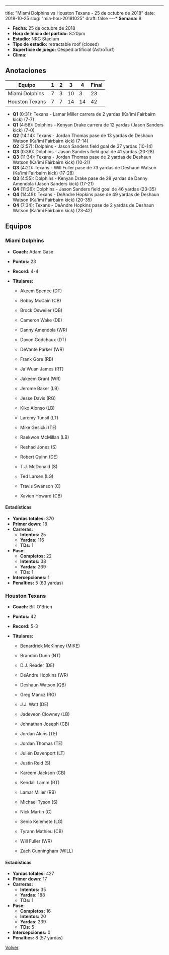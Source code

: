 ---
title: "Miami Dolphins vs Houston Texans - 25 de octubre de 2018"
date: 2018-10-25
slug: "mia-hou-20181025"
draft: false
---* **Semana:** 8
* **Fecha:** 25 de octubre de 2018
* **Hora de Inicio del partido:** 8:20pm
* **Estadio:** NRG Stadium
* **Tipo de estadio:** retractable roof (closed)
* **Superficie de juego:** Césped artificial (AstroTurf)
* **Clima:** 




## Anotaciones
| Equipo | 1 | 2 | 3 | 4 | Final |
|--------|---|---|---|---|-------|
| Miami Dolphins  | 7 | 3 | 10 | 3  | 23 |
| Houston Texans  | 7 | 7 | 14 | 14  | 42 |
* **Q1** (0:31): Texans - Lamar Miller carrera de 2 yardas (Ka'imi Fairbairn kick) (7-7)
* **Q1** (4:58): Dolphins - Kenyan Drake carrera de 12 yardas (Jason Sanders kick) (7-0)
* **Q2** (14:14): Texans - Jordan Thomas pase de 13 yardas de Deshaun Watson (Ka'imi Fairbairn kick) (7-14)
* **Q2** (2:57): Dolphins - Jason Sanders field goal de 37 yardas (10-14)
* **Q3** (0:36): Dolphins - Jason Sanders field goal de 41 yardas (20-28)
* **Q3** (11:34): Texans - Jordan Thomas pase de 2 yardas de Deshaun Watson (Ka'imi Fairbairn kick) (10-21)
* **Q3** (4:21): Texans - Will Fuller pase de 73 yardas de Deshaun Watson (Ka'imi Fairbairn kick) (17-28)
* **Q3** (4:55): Dolphins - Kenyan Drake pase de 28 yardas de Danny Amendola (Jason Sanders kick) (17-21)
* **Q4** (11:26): Dolphins - Jason Sanders field goal de 46 yardas (23-35)
* **Q4** (14:49): Texans - DeAndre Hopkins pase de 49 yardas de Deshaun Watson (Ka'imi Fairbairn kick) (20-35)
* **Q4** (7:34): Texans - DeAndre Hopkins pase de 2 yardas de Deshaun Watson (Ka'imi Fairbairn kick) (23-42)


## Equipos


### Miami Dolphins
* **Coach:** Adam Gase
* **Puntos:** 23
* **Record:** 4-4
* **Titulares:** 

  * Akeem Spence (DT) 

  * Bobby McCain (CB) 

  * Brock Osweiler (QB) 

  * Cameron Wake (DE) 

  * Danny Amendola (WR) 

  * Davon Godchaux (DT) 

  * DeVante Parker (WR) 

  * Frank Gore (RB) 

  * Ja'Wuan James (RT) 

  * Jakeem Grant (WR) 

  * Jerome Baker (LB) 

  * Jesse Davis (RG) 

  * Kiko Alonso (LB) 

  * Laremy Tunsil (LT) 

  * Mike Gesicki (TE) 

  * Raekwon McMillan (LB) 

  * Reshad Jones (S) 

  * Robert Quinn (DE) 

  * T.J. McDonald (S) 

  * Ted Larsen (LG) 

  * Travis Swanson (C) 

  * Xavien Howard (CB) 

#### Estadísticas
* **Yardas totales:** 370
* **Primer down:** 18
* **Carreras:**
  * **Intentos:** 25
  * **Yardas:** 116
  * **TDs:** 1
* **Pase:**
  * **Completos:** 22
  * **Intentos:** 38
  * **Yardas:** 269
  * **TDs:** 1
* **Intercepciones:** 1
* **Penalties:** 5 (63 yardas)

### Houston Texans
* **Coach:** Bill O'Brien
* **Puntos:** 42
* **Record:** 5-3
* **Titulares:** 

  * Benardrick McKinney (MIKE) 

  * Brandon Dunn (NT) 

  * D.J. Reader (DE) 

  * DeAndre Hopkins (WR) 

  * Deshaun Watson (QB) 

  * Greg Mancz (RG) 

  * J.J. Watt (DE) 

  * Jadeveon Clowney (LB) 

  * Johnathan Joseph (CB) 

  * Jordan Akins (TE) 

  * Jordan Thomas (TE) 

  * Julién Davenport (LT) 

  * Justin Reid (S) 

  * Kareem Jackson (CB) 

  * Kendall Lamm (RT) 

  * Lamar Miller (RB) 

  * Michael Tyson (S) 

  * Nick Martin (C) 

  * Senio Kelemete (LG) 

  * Tyrann Mathieu (CB) 

  * Will Fuller (WR) 

  * Zach Cunningham (WILL) 

#### Estadísticas
* **Yardas totales:** 427
* **Primer down:** 17
* **Carreras:**
  * **Intentos:** 35
  * **Yardas:** 188
  * **TDs:** 1
* **Pase:**
  * **Completos:** 16
  * **Intentos:** 20
  * **Yardas:** 239
  * **TDs:** 5
* **Intercepciones:** 0
* **Penalties:** 8 (57 yardas)


[Volver](/historia/2018)
